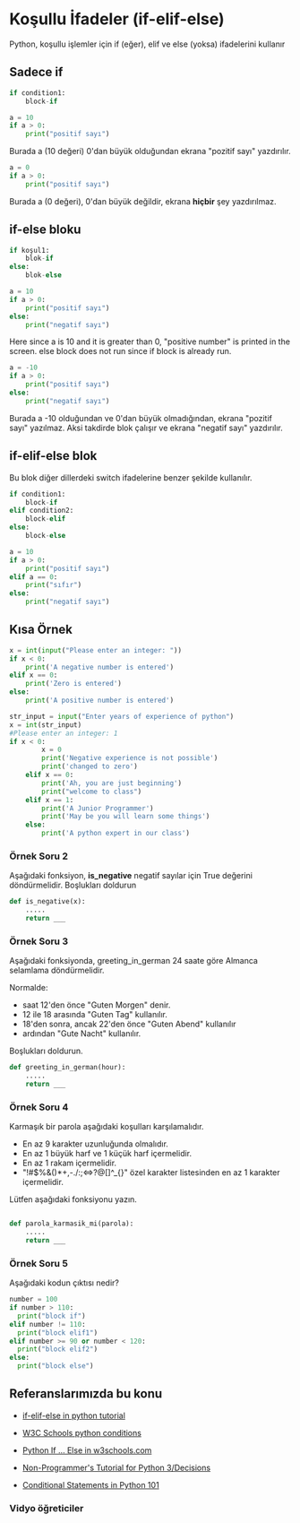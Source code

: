 # Koşullu İfadeler (if-elif-else)

Python, koşullu işlemler için if (eğer), elif ve else (yoksa) ifadelerini kullanır


## Sadece if

```python
if condition1:
	block-if

```

```python
a = 10
if a > 0:
    print("positif sayı")
```

Burada a (10 değeri) 0'dan büyük olduğundan ekrana "pozitif sayı" yazdırılır.

```python
a = 0
if a > 0:
    print("positif sayı")
```

Burada a (0 değeri), 0'dan büyük değildir, ekrana **hiçbir** şey yazdırılmaz.



## if-else bloku

```python
if koşul1:
	blok-if
else:
	blok-else
```


```python
a = 10
if a > 0:
    print("positif sayı")
else:
    print("negatif sayı")
```

Here since a is 10 and it is greater than 0, "positive number" is printed in the screen.
else block does not run since if block is already run.


```python
a = -10
if a > 0:
    print("positif sayı")
else:
    print("negatif sayı")
```

Burada a -10 olduğundan ve 0'dan büyük olmadığından, ekrana "pozitif sayı" yazılmaz.
Aksi takdirde blok çalışır ve ekrana "negatif sayı" yazdırılır.



## if-elif-else blok 

Bu blok diğer dillerdeki switch ifadelerine benzer şekilde kullanılır.

```python
if condition1:
	block-if
elif condition2:
	block-elif
else:
	block-else
```


```python
a = 10
if a > 0:
    print("positif sayı")
elif a == 0:
    print("sıfır")
else:
    print("negatif sayı")
```



## Kısa Örnek


```python
x = int(input("Please enter an integer: "))
if x < 0:
    print('A negative number is entered')
elif x == 0:
    print('Zero is entered')
else:
    print('A positive number is entered')
```


```python
str_input = input("Enter years of experience of python")
x = int(str_input)
#Please enter an integer: 1
if x < 0:
        x = 0
        print('Negative experience is not possible')
        print('changed to zero')
    elif x == 0:
        print('Ah, you are just beginning')
        print("welcome to class")
    elif x == 1:
        print('A Junior Programmer')
        print('May be you will learn some things')
    else:
        print('A python expert in our class')

```

### Örnek Soru 2

Aşağıdaki fonksiyon, **is_negative** negatif sayılar için True değerini döndürmelidir.
Boşlukları doldurun

```python
def is_negative(x):
	.....
    return ___
```


### Örnek Soru 3

Aşağıdaki fonksiyonda, greeting_in_german 24 saate göre Almanca selamlama döndürmelidir.

Normalde:

- saat 12'den önce "Guten Morgen" denir.
- 12 ile 18 arasında "Guten Tag" kullanılır.
- 18'den sonra, ancak 22'den önce "Guten Abend" kullanılır
- ardından "Gute Nacht" kullanılır.

Boşlukları doldurun.

```python
def greeting_in_german(hour):
	.....
    return ___
```

### Örnek Soru 4

Karmaşık bir parola aşağıdaki koşulları karşılamalıdır.

- En az 9 karakter uzunluğunda olmalıdır.
- En az 1 büyük harf ve 1 küçük harf içermelidir.
- En az 1 rakam içermelidir.
- "!#$%&()\*+,-.\/:;<=>\?\@\[\]\^\_\{\}" özel karakter listesinden en az 1 karakter içermelidir.


Lütfen aşağıdaki fonksiyonu yazın.


```python

def parola_karmasik_mi(parola):
	.....
    return ___
```


### Örnek Soru 5

Aşağıdaki kodun çıktısı nedir?


```python
number = 100
if number > 110: 
  print("block if")
elif number != 110:
  print("block elif1")
elif number >= 90 or number < 120:
  print("block elif2")
else:
  print("block else")
```



## Referanslarımızda bu konu

- [if-elif-else in python tutorial](https://docs.python.org/3/tutorial/controlflow.html#if-statements)


- [W3C Schools python conditions](https://www.w3schools.com/python/python_conditions.asp)

- [Python If ... Else in w3schools.com](https://www.w3schools.com/python/python_conditions.asp)

- [Non-Programmer's Tutorial for Python 3/Decisions](https://en.wikibooks.org/wiki/Non-Programmer%27s_Tutorial_for_Python_3/Decisions)

- [Conditional Statements in Python 101](https://python101.pythonlibrary.org/chapter4_conditionals.html)


### Vidyo öğreticiler




